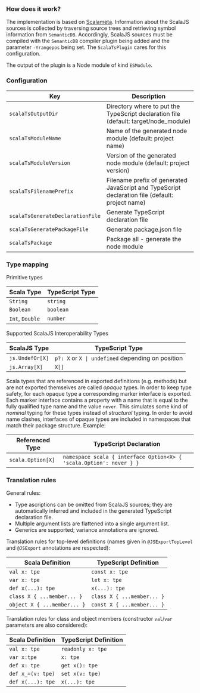 ### How does it work?

The implementation is based on [Scalameta](https://scalameta.org/). Information about the ScalaJS sources is collected by traversing source trees and retrieving symbol information from `SemanticDB`. Accordingly, ScalaJS sources must be compiled with the `SemanticDB` compiler plugin being added and the parameter `-Yrangepos` being set. The `ScalaTsPlugin` cares for this configuration.

The output of the plugin is a Node module of kind `ESModule`.

### Configuration

| Key | Description |
| --- | --- |
| `scalaTsOutputDir` | Directory where to put the TypeScript declaration file (default: target/node_module) |
| `scalaTsModuleName` | Name of the generated node module (default: project name) |
| `scalaTsModuleVersion` | Version of the generated node module (default: project version) |
| `scalaTsFilenamePrefix` | Filename prefix of generated JavaScript and TypeScript declaration file (default: project name) |
| `scalaTsGenerateDeclarationFile` | Generate TypeScript declaration file |
| `scalaTsGeneratePackageFile` | Generate package.json file |
| `scalaTsPackage` | Package all - generate the node module |


### Type mapping

Primitive types

| Scala Type | TypeScript Type |
| --- | --- |
| `String` | `string` |
| `Boolean` | `boolean` |
| `Int`, `Double` | `number` |

Supported ScalaJS Interoperability Types

| ScalaJS Type | TypeScript Type |
| --- | --- |
| `js.UndefOr[X]` | `p?: X` or `X `<code>&#124;</code>` undefined` depending on position |
| `js.Array[X]` | `X[]` |

Scala types that are referenced in exported definitions (e.g. methods) but are not exported themselves are called _opaque_ types. In order to keep type safety, for each opaque type a corresponding marker interface is exported. Each marker interface contains a property with a name that is equal to the fully qualified type name and the value `never`. This simulates some kind of _nominal_ typing for these types instead of _structural_ typing. In order to avoid name clashes, interfaces of opaque types are included in namespaces that match their package structure. Example:

| Referenced Type | TypeScript Declaration |
| --- | --- |
| `scala.Option[X]` | `namespace scala { interface Option<X> { 'scala.Option': never } }`
 


### Translation rules

General rules:
- Type ascriptions can be omitted from ScalaJS sources; they are automatically inferred and included in the generated TypeScript declaration file.
- Multiple argument lists are flattened into a single argument list.
- Generics are supported; variance annotations are ignored.

Translation rules for top-level definitions (names given in `@JSExportTopLevel` and `@JSExport` annotations are respected):

| Scala Definition | TypeScript Definition |
| --- | --- |
| `val x: tpe` | `const x: tpe` | 
| `var x: tpe` | `let x: tpe` |
| `def x(...): tpe` | `x(...): tpe` |
| `class X { ...member... }` | `class X { ...member... }` |
| `object X { ...member... }` | `const X { ...member... }` | 


Translation rules for class and object members (constructor `val`/`var` parameters are also considered):

| Scala Definition | TypeScript Definition |
| --- | --- |
| `val x: tpe` | `readonly x: tpe` | 
| `var x:tpe` | `x: tpe` |
| `def x: tpe` | `get x(): tpe` |
| `def x_=(v: tpe)` | `set x(v: tpe)` |
| `def x(...): tpe` | `x(...): tpe` |
